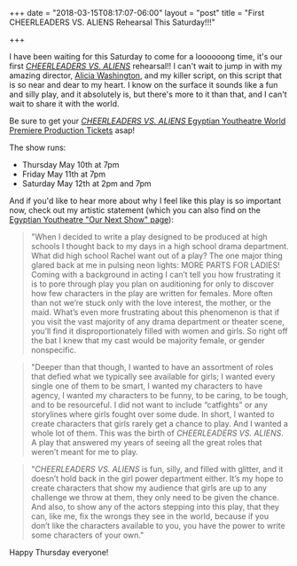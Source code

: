 +++
date = "2018-03-15T08:17:07-06:00"
layout = "post"
title = "First CHEERLEADERS VS. ALIENS Rehearsal This Saturday!!!"

+++

I have been waiting for this Saturday to come for a loooooong time, it's our first [*CHEERLEADERS VS. ALIENS*](https://newplayexchange.org/plays/119869/cheerleaders-vs-aliens) rehearsal!! I can't wait to jump in with my amazing director, [Alicia Washington](https://www.goodcotheatre.com/), and my killer script, on this script that is so near and dear to my heart. I know on the surface it sounds like a fun and silly play, and it absolutely is, but there's more to it than that, and I can't wait to share it with the world. 

Be sure to get your [*CHEERLEADERS VS. ALIENS* Egyptian Youtheatre World Premiere Production Tickets](http://www.egyptiantheatrecompany.org/index.php?option=com_holdmyticket&view=event&id=299374) asap!

The show runs:

* Thursday May 10th at 7pm
* Friday May 11th at 7pm
* Saturday May 12th at 2pm and 7pm

And if you'd like to hear more about why I feel like this play is so important now, check out my artistic statement (which you can also find on the [Egyptian Youtheatre "Our Next Show" page](https://www.egyptiantheatrecompany.org/our-next-show)):

>"When I decided to write a play designed to be produced at high schools I thought back to my days in a high school drama department. What did high school Rachel want out of a play? The one major thing glared back at me in pulsing neon lights: MORE PARTS FOR LADIES! Coming with a background in acting I can’t tell you how frustrating it is to pore through play you plan on auditioning for only to discover how few characters in the play are written for females. More often than not we’re stuck only with the love interest, the mother, or the maid. What’s even more frustrating about this phenomenon is that if you visit the vast majority of any drama department or theater scene, you’ll find it disproportionately filled with women and girls. So right off the bat I knew that my cast would be majority female, or gender nonspecific.

>"Deeper than that though, I wanted to have an assortment of roles that defied what we typically see available for girls; I wanted every single one of them to be smart, I wanted my characters to have agency, I wanted my characters to be funny, to be caring, to be tough, and to be resourceful. I did not want to include “catfights” or any storylines where girls fought over some dude. In short, I wanted to create characters that girls rarely get a chance to play. And I wanted a whole lot of them. This was the birth of *CHEERLEADERS VS. ALIENS*. A play that answered my years of seeing all the great roles that weren’t meant for me to play.

>"*CHEERLEADERS VS. ALIENS* is fun, silly, and filled with glitter, and it doesn’t hold back in the girl power department either. It’s my hope to create characters that show my audience that girls are up to any challenge we throw at them, they only need to be given the chance. And also, to show any of the actors stepping into this play, that they can, like me, fix the wrongs they see in the world, because if you don’t like the characters available to you, you have the power to write some characters of your own."

Happy Thursday everyone!